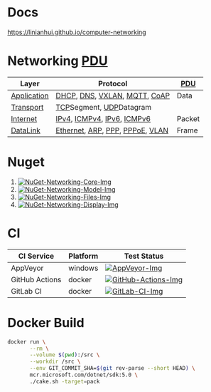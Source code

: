 # Docs

<https://linianhui.github.io/computer-networking>

# Networking [PDU] 

| Layer         | Protocol                                  | [PDU]  |
| ------------- | ----------------------------------------- | ------ |
| [Application] | [DHCP], [DNS], [VXLAN], [MQTT], [CoAP]    | Data   |
| [Transport]   | [TCP]Segment, [UDP]Datagram               |        |
| [Internet]    | [IPv4], [ICMPv4], [IPv6], [ICMPv6]        | Packet |
| [DataLink]    | [Ethernet], [ARP], [PPP], [PPPoE], [VLAN] | Frame  |

# Nuget

1. [![NuGet-Networking-Core-Img]][NuGet-Networking-Core-Url]
2. [![NuGet-Networking-Model-Img]][NuGet-Networking-Model-Url]
3. [![NuGet-Networking-Files-Img]][NuGet-Networking-Files-Url]
3. [![NuGet-Networking-Display-Img]][NuGet-Networking-Display-Url]

# CI

| CI Service     | Platform | Test Status                                 |
| -------------- | -------- | ------------------------------------------- |
| AppVeyor       | windows  | [![AppVeyor-Img]][AppVeyor-Url]             |
| GitHub Actions | docker   | [![GitHub-Actions-Img]][GitHub-Actions-Url] |
| GitLab CI      | docker   | [![GitLab-CI-Img]][GitLab-CI-Url]           |

# Docker Build

```sh
docker run \
       --rm \
       --volume $(pwd):/src \
       --workdir /src \
       --env GIT_COMMIT_SHA=$(git rev-parse --short HEAD) \
       mcr.microsoft.com/dotnet/sdk:5.0 \
       ./cake.sh -target=pack
```



[PDU]:https://en.wikipedia.org/wiki/protocol_data_unit

[AppVeyor-Img]:https://ci.appveyor.com/api/projects/status/1yvioftypfn3vi48?svg=true
[AppVeyor-Url]:https://ci.appveyor.com/project/linianhui/networking

[GitHub-Actions-Img]:https://github.com/linianhui/networking/workflows/test/badge.svg
[GitHub-Actions-Url]:https://github.com/linianhui/networking/actions

[GitLab-CI-Img]:https://gitlab.com/lnh/networking/badges/main/pipeline.svg
[GitLab-CI-Url]:https://gitlab.com/lnh/networking/commits/main

[NuGet-Networking-Core-Img]:https://img.shields.io/nuget/v/Networking.Core.svg?label=nuget+Networking.Core
[NuGet-Networking-Core-URL]:https://www.nuget.org/packages/Networking.Core

[NuGet-Networking-Model-Img]:https://img.shields.io/nuget/v/Networking.Model.svg?label=nuget+Networking.Model
[NuGet-Networking-Model-URL]:https://www.nuget.org/packages/Networking.Model

[NuGet-Networking-Files-Img]:https://img.shields.io/nuget/v/Networking.Files.svg?label=nuget+Networking.Files
[NuGet-Networking-Files-URL]:https://www.nuget.org/packages/Networking.Files

[NuGet-Networking-Display-Img]:https://img.shields.io/nuget/v/Networking.Display.svg?label=nuget+Networking.Display
[NuGet-Networking-Display-URL]:https://www.nuget.org/packages/Networking.Display



[Application]:/src/networking.model/Application/
[DHCP]:/src/networking.model/Application/DHCP.cs
[DNS]:/src/networking.model/Application/DNS.cs
[VXLAN]:/src/networking.model/Application/VXLAN.cs
[MQTT]:/src/networking.model/Application/MQTT.cs
[CoAP]:/src/networking.model/Application/CoAP.cs

[Transport]:/src/networking.model/Transport/
[TCP]:/src/networking.model/Transport/TCPSegment.cs
[UDP]:/src/networking.model/Transport/UDPDatagram.cs

[Internet]:/src/networking.model/Internet/
[IPv4]:/src/networking.model/Internet/IPv4Packet.cs
[ICMPv4]:/src/networking.model/Internet/ICMPv4Packet.cs
[IPv6]:/src/networking.model/Internet/IPv6Packet.cs
[ICMPv6]:/src/networking.model/Internet/ICMPv6Packet.cs

[DataLink]:/src/networking.model/DataLink/
[ARP]:/src/networking.model/DataLink/ARPFrame.cs
[Ethernet]:/src/networking.model/DataLink/EthernetFrame.cs
[PPP]:/src/networking.model/DataLink/PPPFrame.cs
[PPPoE]:/src/networking.model/DataLink/PPPoEFrame.cs
[VLAN]:/src/networking.model/DataLink/VLANFrame.cs
